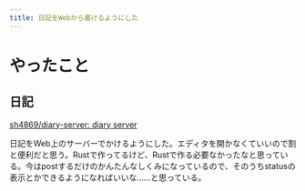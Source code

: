 ```yaml
---
title: 日記をWebから書けるようにした
---
```


# やったこと

## 日記

<a href="https://github.com/sh4869/diary-server" class="embedly-card">sh4869/diary-server: diary server</a>

日記をWeb上のサーバーでかけるようにした。エディタを開かなくていいので割と便利だと思う。Rustで作ってるけど、Rustで作る必要なかったなと思っている。今はpostするだけのかんたんなしくみになっているので、そのうちstatusの表示とかできるようになればいいな……と思っている。
